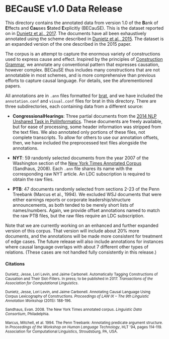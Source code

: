 # BECauSE v1.0 Data Release

This directory contains the annotated data from version 1.0 of the **B**ank of **E**ffects and **Cau**ses **S**tated **E**xplicitly (BECauSE). This is the dataset reported on in [Dunietz et al., 2017](http://www.cs.cmu.edu/~jdunietz/publications/causeway-system.pdf). The documents have all been exhaustively annotated using the scheme described in [Dunietz et al., 2015](http://www.cs.cmu.edu/~jdunietz/publications/causal-language-annotation.pdf). The dataset is an expanded version of the one described in the 2015 paper.

The corpus is an attempt to capture the enormous variety of constructions used to express cause and effect. Inspired by the principles of [Construction Grammar](https://en.wikipedia.org/wiki/Construction_grammar), we annotate any conventional pattern that expresses causation, however complex. BECauSE thus includes many constructions that are not annotatable in most schemes, and is more comprehensive than previous efforts to capture causal language. For details, see the aforementioned papers.

All annotations are in `.ann` files formatted for [brat](http://brat.nlplab.org/), and we have included the `annotation.conf` and `visual.conf` files for brat in this directory. There are three subdirectories, each containing data from a different source:

* **CongressionalHearings**: Three partial documents from the [2014 NLP Unshared Task in PoliInformatics](https://sites.google.com/site/unsharedtask2014/). These documents are freely available, but for ease of processing, some header information was stripped from the text files. We also annotated only portions of these files, not complete transcripts. To allow for others to use our annotation offsets, then, we have included the preprocessed text files alongside the annotations.

* **NYT**: 59 randomly selected documents from the year 2007 of the Washington section of the [New York Times Annotated Corpus](https://catalog.ldc.upenn.edu/ldc2008t19) (Sandhaus, 2008). Each `.ann` file shares its name with the corresponding raw NYT article. An LDC subscription is required to obtain the raw files.

* **PTB**: 47 documents randomly selected from sections 2-23 of the Penn Treebank (Marcus et al., 1994). We excluded WSJ documents that were either earnings reports or corporate leadership/structure announcements, as both
tended to be merely short lists of names/numbers. Again, we provide offset annotations named to match the raw PTB files, but the raw files require an LDC subscription.

Note that we are currently working on an enhanced and further expanded version of this corpus. That version will include about 20% more documents, and the annotations will be made more consistent for treatment of edge cases. The future release will also include annotations for instances where causal language overlaps with about 7 different other types of relations. (These cases are not handled fully consistently in this release.)


#### Citations

<sub>Dunietz, Jesse, Lori Levin, and Jaime Carbonell. Automatically Tagging Constructions of Causation and Their Slot-Fillers. In press; to be published in 2017. *Transactions of the Association for Computational Linguistics*.</sub>

<sub>Dunietz, Jesse, Lori Levin, and Jaime Carbonell. Annotating Causal Language Using Corpus Lexicography of Constructions. *Proceedings of LAW IX – The 9th Linguistic Annotation Workshop* (2015): 188-196.</sub>

<sub>Sandhaus, Evan. 2008. The New York Times annotated corpus. *Linguistic Data Consortium*, Philadelphia.</sub>

<sub>Marcus, Mitchell, et al. 1994. The Penn Treebank: Annotating predicate argument structure. In *Proceedings of the Workshop on Human Language Technology*, HLT '94, pages 114-119. Association for Computational Linguistics, Stroudsburg, PA, USA.</sub>
